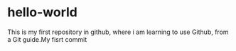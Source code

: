 # hello-world
This is my first repository in github, where i am learning to use Github, from a Git guide.My fisrt commit
